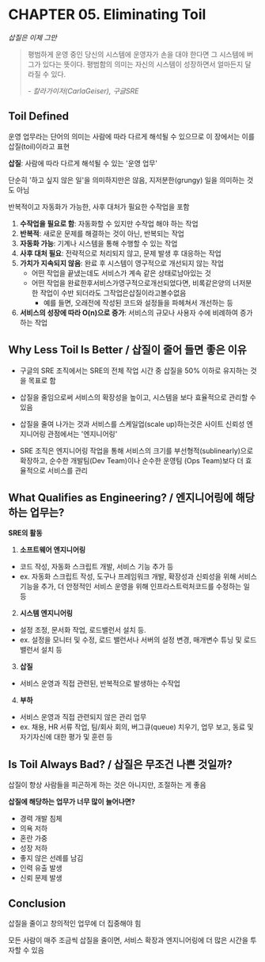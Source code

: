 # CHAPTER 05. Eliminating Toil

<i>삽질은 이제 그만</i>

> 평범하게 운영 중인 당신의 시스템에 운영자가 손을 대야 한다면 그 시스템에 버그가 있다는 뜻이다. 
> 평범함의 의미는 자신의 시스템이 성장하면서 얼마든지 달라질 수 있다.
> 
> _- 칼라가이저(CarlaGeiser), 구글SRE_

## Toil Defined

운영 업무라는 단어의 의미는 사람에 따라 다르게 해석될 수 있으므로 이 장에서는 이를 삽질(toil)이라고 표현

**삽질**: 사람에 따라 다르게 해석될 수 있는 '운영 업무'

단순히 '하고 싶지 않은 일'을 의미하지만은 않음, 지저분한(grungy) 일을 의미하는 것도 아님

반복적이고 자동화가 가능한, 사후 대처가 필요한 수작업을 포함


1. **수작업을 필요로 함**: 자동화할 수 있지만 수작업 해야 하는 작업
2. **반복적**: 새로운 문제를 해결하는 것이 아닌, 반복되는 작업
3. **자동화 가능**: 기계나 시스템을 통해 수행할 수 있는 작업
4. **사후 대처 필요**: 전략적으로 처리되지 않고, 문제 발생 후 대응하는 작업
5. **가치가 지속되지 않음**: 완료 후 시스템이 영구적으로 개선되지 않는 작업
   - 어떤 작업을 끝냈는데도 서비스가 계속 같은 상태로남아있는 것
   - 어떤 작업을 완료한후서비스가영구적으로개선되었다면, 비록같은양의 너저분한 작업이 수반 되더라도 그작업은삽질이라고볼수없음
     - 예를 들면, 오래전에 작성된 코드와 설정들을 파헤쳐서 개선하는 등
6. **서비스의 성장에 따라 O(n)으로 증가**: 서비스의 규모나 사용자 수에 비례하여 증가하는 작업


## Why Less Toil Is Better / 삽질이 줄어 들면 좋은 이유

- 구글의 SRE 조직에서는 SRE의 전체 작업 시간 중 삽질을 50% 이하로 유지하는 것을 목표로 함

- 삽질을 줄임으로써 서비스의 확장성을 높이고, 시스템을 보다 효율적으로 관리할 수 있음

- 삽질을 줄여 나가는 것과 서비스를 스케일업(scale up)하는것은 사이트 신뢰성 엔지니어링 관점에서는 '엔지니어링'

- SRE 조직은 엔지니어링 작업을 통해 서비스의 크기를 부선형적(sublinearly)으로 확장하고,
순수한 개발팀(Dev Team)이나 순수한 운영팀 (Ops Team)보다 더 효율적으로 서비스를 관리


## What Qualifies as Engineering? / 엔지니어링에 해당하는 업무는?

**SRE의 활동**

1. **소프트웨어 엔지니어링**

- 코드 작성, 자동화 스크립트 개발, 서비스 기능 추가 등
- ex. 자동화 스크립트 작성, 도구나 프레임워크 개발, 확장성과 신뢰성을 위해 서비스 기능을 추가, 더 안정적인 서비스 운영을 위해 인프라스트럭처코드를 수정하는 일 등


2. **시스템 엔지니어링**

- 설정 조정, 문서화 작업, 로드밸런서 설치 등.
- ex. 설정을 모니터 및 수정, 로드 밸런서나 서버의 설정 변경, 매개변수 튜닝 및 로드밸런서 설치 등

3. **삽질**

- 서비스 운영과 직접 관련된, 반복적으로 발생하는 수작업

4. **부하**

- 서비스 운영과 직접 관련되지 않은 관리 업무
- ex. 채용, HR 서류 작업, 팀/회사 회의, 버그큐(queue) 치우기, 업무 보고, 동료 및 자기자신에 대한 평가 및 훈련 등


## Is Toil Always Bad? / 삽질은 무조건 나쁜 것일까?

삽질이 항상 사람들을 피곤하게 하는 것은 아니지만, 조절하는 게 좋음

**삽질에 해당하는 업무가 너무 많이 늘어나면?**
- 경력 개발 침체
- 의욕 저하
- 혼란 가중
- 성장 저하
- 좋지 않은 선례를 남김
- 인력 유출 발생
- 신뢰 문제 발생


## Conclusion

삽질을 줄이고 창의적인 업무에 더 집중해야 힘

모든 사람이 매주 조금씩 삽질을 줄이면, 서비스 확장과 엔지니어링에 더 많은 시간을 투자할 수 있음


<br/><br/>